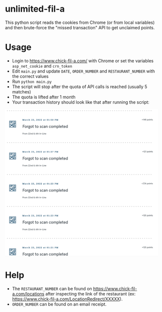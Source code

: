 # unlimited-fil-a

This python script reads the cookies from Chrome (or from local variables) and then brute-force the "missed transaction" API to get unclaimed points.

# Usage

- Login to https://www.chick-fil-a.com/ with Chrome or set the variables `asp_net_cookie` and `crn_token`
- Edit `main.py` and update `DATE`, `ORDER_NUMBER` and `RESTAURANT_NUMBER` with the correct values
- Run `python main.py`
- The script will stop after the quota of API calls is reached (usually 5 matches)
- The quota is lifted after 1 month
- Your transaction history should look like that after running the script:

![transactions](https://raw.githubusercontent.com/Falydoor/unlimited-fil-a/main/transactions.png)

# Help

- The `RESTAURANT_NUMBER` can be found on https://www.chick-fil-a.com/locations after inspecting the link of the restaurant (ex: https://www.chick-fil-a.com/LocationRedirect/XXXXX).
- `ORDER_NUMBER` can be found on an email receipt.
